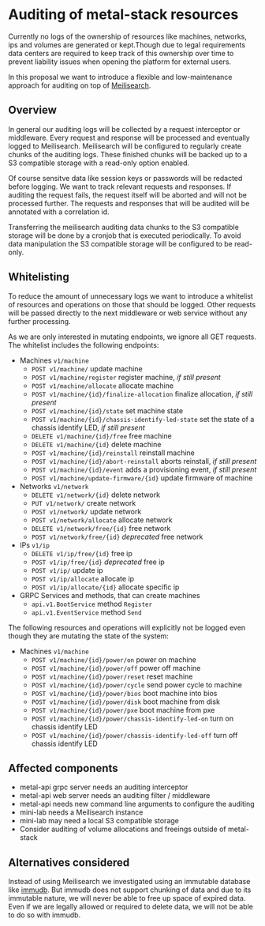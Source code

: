 # Auditing of metal-stack resources

Currently no logs of the ownership of resources like machines, networks, ips and volumes are generated or kept.Though due to legal requirements data centers are required to keep track of this ownership over time to prevent liability issues when opening the platform for external users.

In this proposal we want to introduce a flexible and low-maintenance approach for auditing on top of [Meilisearch](https://www.meilisearch.com/).

## Overview

In general our auditing logs will be collected by a request interceptor or middleware. Every request and response will be processed and eventually logged to Meilisearch.
Meilisearch will be configured to regularly create chunks of the auditing logs. These finished chunks will be backed up to a S3 compatible storage with a read-only option enabled.

Of course sensitve data like session keys or passwords will be redacted before logging. We want to track relevant requests and responses. If auditing the request fails, the request itself will be aborted and will not be processed further. The requests and responses that will be audited will be annotated with a correlation id.

Transferring the meilisearch auditing data chunks to the S3 compatible storage will be done by a cronjob that is executed periodically.
To avoid data manipulation the S3 compatible storage will be configured to be read-only.

## Whitelisting

To reduce the amount of unnecessary logs we want to introduce a whitelist of resources and operations on those that should be logged.
Other requests will be passed directly to the next middleware or web service without any further processing.

As we are only interested in mutating endpoints, we ignore all GET requests.
The whitelist includes the following endpoints:

- Machines `v1/machine`
  - `POST v1/machine/` update machine
  - `POST v1/machine/register` register machine, _if still present_
  - `POST v1/machine/allocate` allocate machine
  - `POST v1/machine/{id}/finalize-allocation` finalize allocation, _if still present_
  - `POST v1/machine/{id}/state` set machine state
  - `POST v1/machine/{id}/chassis-identify-led-state` set the state of a chassis identify LED, _if still present_
  - `DELETE v1/machine/{id}/free` free machine
  - `DELETE v1/machine/{id}` delete machine
  - `POST v1/machine/{id}/reinstall` reinstall machine
  - `POST v1/machine/{id}/abort-reinstall` aborts reinstall, _if still present_
  - `POST v1/machine/{id}/event` adds a provisioning event, _if still present_
  - `POST v1/machine/update-firmware/{id}` update firmware of machine
- Networks `v1/network`
  - `DELETE v1/network/{id}` delete network
  - `PUT v1/network/` create network
  - `POST v1/network/` update network
  - `POST v1/network/allocate` allocate network
  - `DELETE v1/network/free/{id}` free network
  - `POST v1/network/free/{id}` _deprecated_ free network
- IPs `v1/ip`
  - `DELETE v1/ip/free/{id}` free ip
  - `POST v1/ip/free/{id}` _deprecated_ free ip
  - `POST v1/ip/` update ip
  - `POST v1/ip/allocate` allocate ip
  - `POST v1/ip/allocate/{id}` allocate specific ip
- GRPC Services and methods, that can create machines
  - `api.v1.BootService` method `Register`
  - `api.v1.EventService` method `Send`

The following resources and operations will explicitly not be logged even though they are mutating the state of the system:

- Machines `v1/machine`
  - `POST v1/machine/{id}/power/on` power on machine
  - `POST v1/machine/{id}/power/off` power off machine
  - `POST v1/machine/{id}/power/reset` reset machine
  - `POST v1/machine/{id}/power/cycle` send power cycle to machine
  - `POST v1/machine/{id}/power/bios` boot machine into bios
  - `POST v1/machine/{id}/power/disk` boot machine from disk
  - `POST v1/machine/{id}/power/pxe` boot machine from pxe
  - `POST v1/machine/{id}/power/chassis-identify-led-on` turn on chassis identify LED
  - `POST v1/machine/{id}/power/chassis-identify-led-off` turn off chassis identify LED

## Affected components

- metal-api grpc server needs an auditing interceptor
- metal-api web server needs an auditing filter / middleware
- metal-api needs new command line arguments to configure the auditing
- mini-lab needs a Meilisearch instance
- mini-lab may need a local S3 compatible storage
- Consider auditing of volume allocations and freeings outside of metal-stack

## Alternatives considered

Instead of using Meilisearch we investigated using an immutable database like [immudb](https://immudb.io/). But immudb does not support chunking of data and due to its immutable nature, we will never be able to free up space of expired data. Even if we are legally allowed or required to delete data, we will not be able to do so with immudb.
